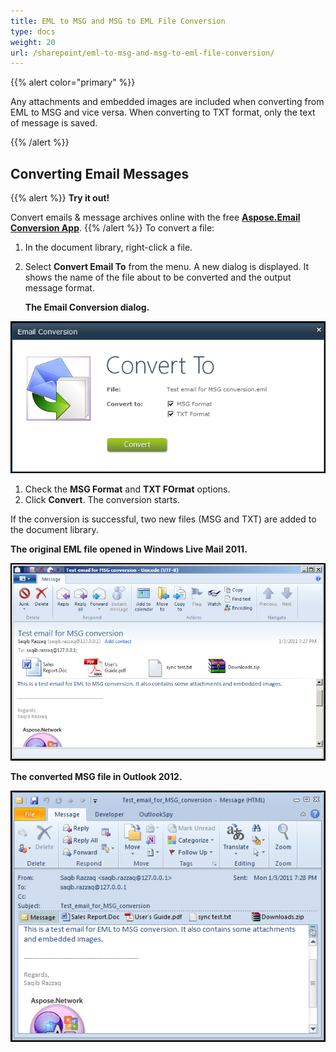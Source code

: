 ```yaml
---
title: EML to MSG and MSG to EML File Conversion
type: docs
weight: 20
url: /sharepoint/eml-to-msg-and-msg-to-eml-file-conversion/
---
```



{{% alert color="primary" %}} 

Any attachments and embedded images are included when converting from EML to MSG and vice versa. When converting to TXT format, only the text of message is saved.

{{% /alert %}} 
## **Converting Email Messages**
{{% alert %}}
**Try it out!**

Convert emails & message archives online with the free [**Aspose.Email Conversion App**](https://products.aspose.app/email/Conversion).
{{% /alert %}}
To convert a file:

1. In the document library, right-click a file.
1. Select **Convert Email To** from the menu. A new dialog is displayed. It shows the name of the file about to be converted and the output message format. 

   **The Email Conversion dialog.** 

![todo:image_alt_text](eml-to-msg-and-msg-to-eml-file-conversion_1.png)




1. Check the **MSG Format** and **TXT FOrmat** options.
1. Click **Convert**. The conversion starts.

If the conversion is successful, two new files (MSG and TXT) are added to the document library. 

**The original EML file opened in Windows Live Mail 2011.** 

![todo:image_alt_text](eml-to-msg-and-msg-to-eml-file-conversion_2.png)

**The converted MSG file in Outlook 2012.** 

![todo:image_alt_text](eml-to-msg-and-msg-to-eml-file-conversion_3.png)

